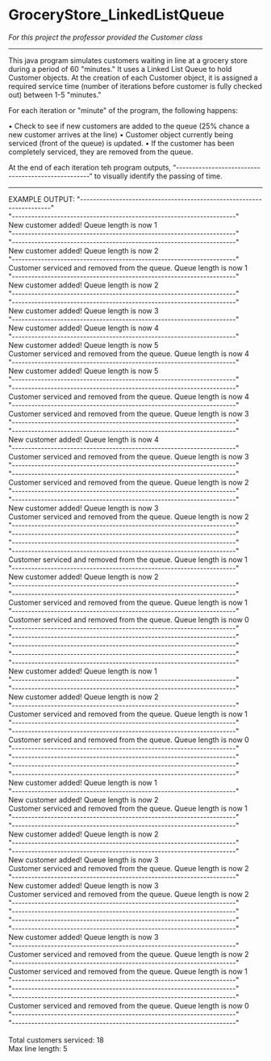 # GroceryStore_LinkedListQueue

*For this project the professor provided the Customer class*

------------------------------------------------------------------------------------------------------

This java program simulates customers waiting in line at a grocery store during a period of 60 "minutes." It uses a Linked List Queue to hold Customer objects. At the creation of each Customer object, it is assigned a required service time (number of iterations before customer is fully checked out) between 1-5 "minutes."

For each iteration or "minute" of the program, the following happens:

•	Check to see if new customers are added to the queue (25% chance a new customer arrives at the line)
•	Customer object currently being serviced (front of the queue) is updated.
•	If the customer has been completely serviced, they are removed from the queue.

At the end of each iteration teh program outputs, “---------------------------------------------------“  to visually identify the passing of time.

------------------------------------------------------------------------------------------------------
EXAMPLE OUTPUT:
"---------------------------------------------------------------------" <br>
"---------------------------------------------------------------------" <br>
New customer added!  Queue length is now 1 <br>
"---------------------------------------------------------------------" <br>
"---------------------------------------------------------------------" <br>
New customer added!  Queue length is now 2 <br>
"---------------------------------------------------------------------" <br>
Customer serviced and removed from the queue.  Queue length is now 1 <br>
"---------------------------------------------------------------------" <br>
New customer added!  Queue length is now 2 <br>
"---------------------------------------------------------------------" <br>
"---------------------------------------------------------------------" <br>
New customer added!  Queue length is now 3 <br>
"---------------------------------------------------------------------" <br>
New customer added!  Queue length is now 4 <br>
"---------------------------------------------------------------------" <br>
New customer added!  Queue length is now 5 <br>
Customer serviced and removed from the queue.  Queue length is now 4 <br>
"---------------------------------------------------------------------" <br>
New customer added!  Queue length is now 5 <br>
"---------------------------------------------------------------------" <br>
"---------------------------------------------------------------------" <br>
Customer serviced and removed from the queue.  Queue length is now 4 <br>
"---------------------------------------------------------------------" <br>
Customer serviced and removed from the queue.  Queue length is now 3 <br>
"---------------------------------------------------------------------" <br>
"---------------------------------------------------------------------" <br>
New customer added!  Queue length is now 4 <br>
"---------------------------------------------------------------------" <br>
Customer serviced and removed from the queue.  Queue length is now 3 <br>
"---------------------------------------------------------------------" <br>
"---------------------------------------------------------------------" <br>
Customer serviced and removed from the queue.  Queue length is now 2 <br>
"---------------------------------------------------------------------" <br>
"---------------------------------------------------------------------" <br>
New customer added!  Queue length is now 3 <br>
Customer serviced and removed from the queue.  Queue length is now 2 <br>
"---------------------------------------------------------------------" <br>
"---------------------------------------------------------------------" <br>
"---------------------------------------------------------------------" <br>
"---------------------------------------------------------------------" <br>
Customer serviced and removed from the queue.  Queue length is now 1 <br>
"---------------------------------------------------------------------" <br>
New customer added!  Queue length is now 2 <br>
"---------------------------------------------------------------------" <br>
"---------------------------------------------------------------------" <br>
Customer serviced and removed from the queue.  Queue length is now 1 <br>
"---------------------------------------------------------------------" <br>
Customer serviced and removed from the queue.  Queue length is now 0 <br>
"---------------------------------------------------------------------" <br>
"---------------------------------------------------------------------" <br>
"---------------------------------------------------------------------" <br>
"---------------------------------------------------------------------" <br>
"---------------------------------------------------------------------" <br>
New customer added!  Queue length is now 1 <br>
"---------------------------------------------------------------------" <br>
"---------------------------------------------------------------------" <br>
New customer added!  Queue length is now 2 <br>
"---------------------------------------------------------------------" <br>
Customer serviced and removed from the queue.  Queue length is now 1 <br>
"---------------------------------------------------------------------" <br>
"---------------------------------------------------------------------" <br>
Customer serviced and removed from the queue.  Queue length is now 0 <br>
"---------------------------------------------------------------------" <br>
"---------------------------------------------------------------------" <br>
"---------------------------------------------------------------------" <br>
"---------------------------------------------------------------------" <br>
New customer added!  Queue length is now 1 <br>
"---------------------------------------------------------------------" <br>
New customer added!  Queue length is now 2 <br>
Customer serviced and removed from the queue.  Queue length is now 1 <br>
"---------------------------------------------------------------------" <br>
"---------------------------------------------------------------------" <br>
New customer added!  Queue length is now 2 <br>
"---------------------------------------------------------------------" <br>
"---------------------------------------------------------------------" <br>
New customer added!  Queue length is now 3 <br>
Customer serviced and removed from the queue.  Queue length is now 2 <br>
"---------------------------------------------------------------------" <br>
New customer added!  Queue length is now 3 <br>
Customer serviced and removed from the queue.  Queue length is now 2 <br>
"---------------------------------------------------------------------" <br>
"---------------------------------------------------------------------" <br>
"---------------------------------------------------------------------" <br>
"---------------------------------------------------------------------" <br>
New customer added!  Queue length is now 3 <br>
"---------------------------------------------------------------------" <br>
Customer serviced and removed from the queue.  Queue length is now 2 <br>
"---------------------------------------------------------------------" <br>
Customer serviced and removed from the queue.  Queue length is now 1 <br>
"---------------------------------------------------------------------" <br>
"---------------------------------------------------------------------" <br>
"---------------------------------------------------------------------" <br>
Customer serviced and removed from the queue.  Queue length is now 0 <br>
"---------------------------------------------------------------------" <br>
"---------------------------------------------------------------------" <br>
 <br>
Total customers serviced: 18 <br>
Max line length: 5 <br>
